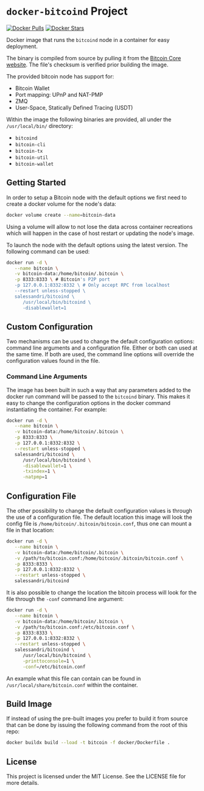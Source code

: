 # `docker-bitcoind` Project

[![Docker Pulls](https://img.shields.io/docker/pulls/salessandri/bitcoind.svg)](https://hub.docker.com/r/salessandri/bitcoind) [![Docker Stars](https://img.shields.io/docker/stars/salessandri/bitcoind.svg)](https://hub.docker.com/r/salessandri/bitcoind)

Docker image that runs the `bitcoind` node in a container for easy deployment.

The binary is compiled from source by pulling it from the [Bitcoin Core website](https://bitcoincore.org/).
The file's checksum is verified prior building the image.

The provided bitcoin node has support for:

* Bitcoin Wallet
* Port mapping: UPnP and NAT-PMP
* ZMQ
* User-Space, Statically Defined Tracing (USDT)

Within the image the following binaries are provided, all under the `/usr/local/bin/` directory:

* `bitcoind`
* `bitcoin-cli`
* `bitcoin-tx`
* `bitcoin-util`
* `bitcoin-wallet`

## Getting Started

In order to setup a Bitcoin node with the default options we first need to create a docker volume for the node's data:

```bash
docker volume create --name=bitcoin-data
```

Using a volume will allow to not lose the data across container recreations which will happen in the case of host restart or updating the node's image.

To launch the node with the default options using the latest version. The following command can be used:

```bash
docker run -d \
   --name bitcoin \
   -v bitcoin-data:/home/bitcoin/.bitcoin \
   -p 8333:8333 \ # Bitcoin's P2P port
   -p 127.0.0.1:8332:8332 \ # Only accept RPC from localhost
   --restart unless-stopped \
   salessandri/bitcoind \
      /usr/local/bin/bitcoind \
      -disablewallet=1
```

## Custom Configuration

Two mechanisms can be used to change the default configuration options: command line arguments and a configuration file.
Either or both can used at the same time. If both are used, the command line options will override the configuration values found in the file.

### Command Line Arguments

The image has been built in such a way that any parameters added to the docker run command will be passed to the `bitcoind` binary. This makes it easy to change the configuration options in the docker command instantiating the container. For example:

```bash
docker run -d \
   --name bitcoin \
   -v bitcoin-data:/home/bitcoin/.bitcoin \
   -p 8333:8333 \
   -p 127.0.0.1:8332:8332 \
   --restart unless-stopped \
   salessandri/bitcoind \
      /usr/local/bin/bitcoind \
      -disablewallet=1 \
      -txindex=1 \
      -natpmp=1
```

## Configuration File

The other possibility to change the default configuration values is through the use of a configuration file. The default location this image will look the config file is `/home/bitcoin/.bitcoin/bitcoin.conf`, thus one can mount a file in that location:

```bash
docker run -d \
   --name bitcoin \
   -v bitcoin-data:/home/bitcoin/.bitcoin \
   -v /path/to/bitcoin.conf:/home/bitcoin/.bitcoin/bitcoin.conf \
   -p 8333:8333 \
   -p 127.0.0.1:8332:8332 \
   --restart unless-stopped \
   salessandri/bitcoind
```

It is also possible to change the location the bitcoin process will look for the file through the `-conf` command line argument:

```bash
docker run -d \
   --name bitcoin \
   -v bitcoin-data:/home/bitcoin/.bitcoin \
   -v /path/to/bitcoin.conf:/etc/bitcoin.conf \
   -p 8333:8333 \
   -p 127.0.0.1:8332:8332 \
   --restart unless-stopped \
   salessandri/bitcoind \
      /usr/local/bin/bitcoind \
      -printtoconsole=1 \
      -conf=/etc/bitcoin.conf
```

An example what this file can contain can be found in `/usr/local/share/bitcoin.conf` within the container.

## Build Image

If instead of using the pre-built images you prefer to build it from source that can be done by issuing the following command from the root of this repo:

```bash
docker buildx build --load -t bitcoin -f docker/Dockerfile .
```

## License

This project is licensed under the MIT License. See the LICENSE file for more details.
